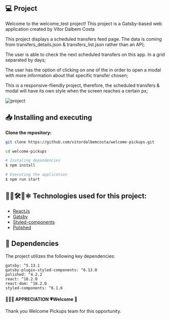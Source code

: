 ## 💻 Project

Welcome to the welcome_test project! This project is a Gatsby-based web application created by Vitor Dalbem Costa

This project displays a scheduled transfers feed page. The data is coming from transfers_details.json & transfers_list.json rather than an API;

The user is able to check the next scheduled transfers on this app. In a grid separated by days;

The user has the option of clicking on one of the in order to open a modal with more information about that specific transfer chosen;

This is a responsive-fliendly project, therefore, the scheduled transfers & modal will have its own style when the screen reaches a certain px;

![project](https://github.com/vitordalbemcosta/welcome-pickups/assets/95107819/83795bc6-16b1-4922-8919-6c285595cf52)

## 📥 Installing and executing

**Clone the repository:**

```bash
git clone https://github.com/vitordalbemcosta/welcome-pickups.git

cd welcome-pickups
```

```bash
# Instaling dependencies
$ npm install

# Executing the application
$ npm run start
```

## 👨‍💻🛠️🔧⚛ Technologies used for this project:

- [ReactJs](https://legacy.reactjs.org/)
- [Gatsby](https://www.gatsbyjs.com/docs/)
- [Styled-components](https://styled-components.com/docs)
- [Polished](https://polished.js.org/docs/)

## 🚀 Dependencies

The project utilizes the following key dependencies:

```
gatsby: ^5.13.1
gatsby-plugin-styled-components: ^6.13.0
polished: ^4.2.2
react: ^18.2.0
react-dom: ^18.2.0
styled-components: ^6.1.6
```

#### 🤝🏻💪 APPRECIATION 💗Welcome 🚗

Thank you Welcome Pickups team for this opportunity.
